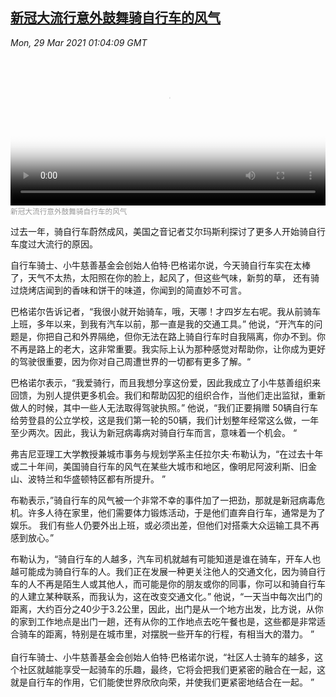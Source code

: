 <!--1616981942000-->
[新冠大流行意外鼓舞骑自行车的风气](https://www.voachinese.com/a/bikes-in-the-age-of-pandemic-202100329/5832014.html)
------

<div><i>Mon, 29 Mar 2021 01:04:09 GMT</i></div><video poster="https://images.weserv.nl?url=gdb.voanews.com/2c02a1cf-fb24-490f-adcc-1d32834e5c2b_tv_r1_s_w900.jpg" src="https://av.voanews.com/Videoroot/Pangeavideo/2021/03/2/2c/2c02a1cf-fb24-490f-adcc-1d32834e5c2b_240p.mp4" style="width:100%" controls></video><div><small style="color: #999;">新冠大流行意外鼓舞骑自行车的风气</small></div><p>过去一年，骑自行车蔚然成风，美国之音记者艾尔玛斯利探讨了更多人开始骑自行车度过大流行的原因。</p><p>自行车骑士、小牛慈善基金会创始人伯特·巴格诺尔说，今天骑自行车实在太棒了，天气不太热，太阳照在你的脸上，起风了，但这些气味，新剪的草， 还有骑过烧烤店闻到的香味和饼干的味道，你闻到的简直妙不可言。</p><p>巴格诺尔告诉记者，“我很小就开始骑车，哦，天哪！才四岁左右呢。我从前骑车上班，多年以来，到我有汽车以前，那一直是我的交通工具。” 他说，“开汽车的问题是，你把自己和外界隔绝，但你无法在路上骑自行车时自我隔离，你办不到。你不再是路上的老大，这非常重要。我实际上认为那种感觉对帮助你，让你成为更好的驾驶很重要，因为你对自己周遭世界的一切都有更多了解。“</p><p>巴格诺尔表示，“我爱骑行，而且我想分享这份爱，因此我成立了小牛慈善组织来回馈，为别人提供更多机会。我们和帮助囚犯的组织合作，当他们走出监狱，重新做人的时候，其中一些人无法取得驾驶执照。” 他说，“我们正要捐赠 50辆自行车给劳登县的公立学校，这是我们第一轮的50辆，我们计划整年经常这么做，一年至少两次。因此，我认为新冠病毒病对骑自行车而言，意味着一个机会。 “</p><p>弗吉尼亚理工大学教授兼城市事务与规划学系主任拉尔夫·布勒认为，“在过去十年或二十年间，美国骑自行车的风气在某些大城市和地区，像明尼阿波利斯、旧金山、波特兰和华盛顿特区都有所提升。 ”</p><p>布勒表示，”骑自行车的风气被一个非常不幸的事件加了一把劲，那就是新冠病毒危机。许多人待在家里，他们需要体力锻炼活动，于是他们直奔自行车，通常是为了娱乐。 我们有些人仍要外出上班，或必须出差，但他们对搭乘大众运输工具不再感到放心。”</p><p>布勒认为，“骑自行车的人越多，汽车司机就越有可能知道是谁在骑车，开车人也越可能成为骑自行车的人。我们正在发展一种更关注他人的交通文化，因为骑自行车的人不再是陌生人或其他人，而可能是你的朋友或你的同事，你可以和骑自行车的人建立某种联系，而我认为，这在改变交通文化。” 他说，“一天当中每次出门的距离，大约百分之40少于3.2公里，因此，出门是从一个地方出发，比方说，从你的家到工作地点是出门一趟，还有从你的工作地点去吃午餐也是，这些都是非常适合骑车的距离，特别是在城市里，对摆脱一些开车的行程，有相当大的潜力。 ”<br /><br />自行车骑士、小牛慈善基金会创始人伯特·巴格诺尔说，“社区人士骑车的越多，这个社区就越能享受一起骑车的乐趣，最终，它将会把我们更紧密的融合在一起，这就是自行车的作用，它们能使世界欣欣向荣，并使我们更紧密地结合在一起。 ”</p><p> </p>

